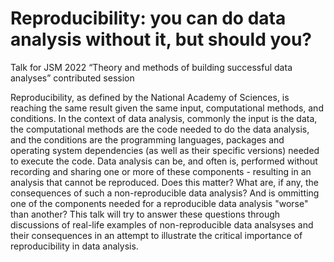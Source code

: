 # Reproducibility: you can do data analysis without it, but should you?
Talk for JSM 2022  “Theory and methods of building successful data analyses” contributed session 

Reproducibility, as defined by the National Academy of Sciences, is reaching the same result given the same input, 
computational methods, and conditions. 
In the context of data analysis, commonly the input is the data, 
the computational methods are the code needed to do the data analysis,
and the conditions are the programming languages, 
packages and operating system dependencies (as well as their specific versions)
needed to execute the code.
Data analysis can be, and often is, performed without recording and sharing one or more of these components -
resulting in an analysis that cannot be reproduced. 
Does this matter? What are, if any, the consequences of such a non-reproducible data analysis? 
And is ommitting one of the components needed for a reproducible data analysis "worse" than another?
This talk will try to answer these questions through discussions of real-life examples of non-reproducible data analsyses 
and their consequences in an attempt to illustrate the critical importance of reproducibility in data analysis.
